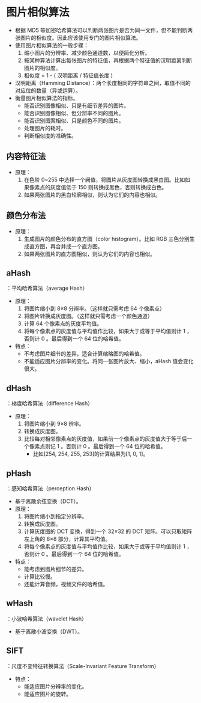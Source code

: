 # 图片相似算法

- 根据 MD5 等加密哈希算法可以判断两张图片是否为同一文件，但不能判断两张图片的相似度。因此应该使用专门的图片相似算法。
- 使用图片相似算法的一般步骤：
  1. 缩小图片的分辨率、减少颜色通道数，以便简化分析。
  2. 按某种算法计算出每张图片的特征值，再根据两个特征值的汉明距离判断图片的相似度。
  3. 相似度 = 1 - ( 汉明距离 / 特征值长度 )
- 汉明距离（Hamming Distance）：两个长度相同的字符串之间，取值不同的对应位的数量（异或运算）。
- 衡量图片相似算法的指标。
  - 能否识别图像相似、只是有细节差异的图片。
  - 能否识别图像相似、但分辨率不同的图片。
  - 能否识别图案相似、只是颜色不同的图片。
  - 处理图片的耗时。
  - 判断相似度的准确性。

## 内容特征法

- 原理：
  1. 在色阶 0~255 中选择一个阙值，将图片从灰度图转换成黑白图。比如如果像素点的灰度值低于 150 则转换成黑色，否则转换成白色。
  2. 如果两张图片的黑白轮廓相似，则认为它们的内容也相似。

## 颜色分布法

- 原理：
  1. 生成图片的颜色分布的直方图（color histogram）。比如 RGB 三色分别生成直方图，再合并成一个直方图。
  2. 如果两张图片的直方图相似，则认为它们的内容也相似。

## aHash

：平均哈希算法（average Hash）
- 原理：
  1. 将图片缩小到 8×8 分辨率。（这样就只需考虑 64 个像素点）
  2. 将图片转换成灰度图。（这样就只需考虑一个颜色通道）
  3. 计算 64 个像素点的灰度平均值。
  4. 将每个像素点的灰度值与平均值作比较，如果大于或等于平均值则计 1 ，否则计 0 。最后得到一个 64 位的哈希值。
- 特点：
  - 不考虑图片细节的差异，适合计算缩略图的哈希值。
  - 不能适应图片分辨率的变化。将同一张图片放大、缩小，aHash 值会变化很大。

## dHash

：梯度哈希算法（difference Hash）
- 原理：
  1. 将图片缩小到 9×8 辨率。
  2. 转换成灰度图。
  3. 比较每对相邻像素点的灰度值，如果前一个像素点的灰度值大于等于后一个像素点则记 1 。否则计 0 。最后得到一个 64 位的哈希值。
     - 比如[254, 254, 255, 253]的计算结果为[1, 0, 1]。

## pHash

：感知哈希算法（perception Hash）
- 基于离散余弦变换（DCT）。
- 原理：
  1. 将图片缩小到指定分辨率。
  2. 转换成灰度图。
  3. 计算灰度图的 DCT 变换，得到一个 32×32 的 DCT 矩阵。可以只取矩阵左上角的 8×8 部分，计算其平均值。
  4. 将每个像素点的灰度值与平均值作比较，如果大于或等于平均值则计 1 ，否则计 0 。最后得到一个 64 位的哈希值。
- 特点：
  - 能考虑到图片细节的差异。
  - 计算比较慢。
  - 还能计算音频，视频文件的哈希值。

## wHash

：小波哈希算法（wavelet Hash）
- 基于离散小波变换（DWT）。

## SIFT

：尺度不变特征转换算法（Scale-Invariant Feature Transform）
- 特点：
  - 能适应图片分辨率的变化。
  - 能适应图片的旋转。
